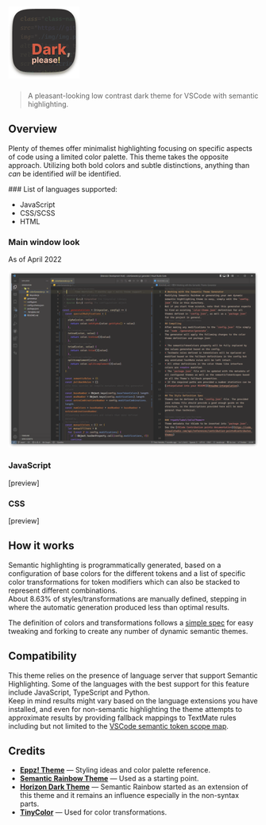 <!-- ![wip](https://img.shields.io/badge/-work%20in%20progress-red) -->
<!-- # Dark, please! -->

# ![icon](assets/img/dark-please-logo.png)

> A pleasant-looking low contrast dark theme for VSCode with semantic highlighting.

## Overview

Plenty of themes offer minimalist highlighting focusing on specific aspects of code using a limited color palette. This theme takes the opposite approach.
Utilizing both bold colors and subtle distinctions, anything than _can_ be identified _will_ be identified.

### List of languages supported:

- JavaScript
- CSS/SCSS
- HTML

### **Main window look**

As of April 2022

![Main window look](assets/img/main-window_current-state.png)

### JavaScript

[preview]

### CSS

[preview]

## How it works

Semantic highlighting is programmatically generated, based on a configuration of base colors for the different tokens and a list of specific color transformations for token modifiers which can also be stacked to represent different combinations.  
About 8.63% of styles/transformations are manually defined, stepping in where the automatic generation produced less than optimal results.

The definition of colors and transformations follows a [simple spec](https://github.com/Thertzlor/semantic-rainbow/tree/main/generator#user-content-working-with-the-semantic-theme-generator) for easy tweaking and forking to create any number of dynamic semantic themes.

## Compatibility

This theme relies on the presence of language server that support Semantic Highlighting. Some of the languages with the best support for this feature include JavaScript, TypeScript and Python.  
Keep in mind results might vary based on the language extensions you have installed, and even for non-semantic highlighting the theme attempts to approximate results by providing fallback mappings to TextMate rules including but not limited to the [VSCode semantic token scope map](https://code.visualstudio.com/api/language-extensions/semantic-highlight-guide#semantic-token-scope-map).

<!-- ## Installation -->

<!-- Install from VSCode or via the [Visual Studio Code Marketplace](https://marketplace.visualstudio.com/items?itemName=<...>). -->

## Credits

- [**Eppz! Theme**](https://github.com/Geri-Borbas/VSCode.Extension.eppz_Code) — Styling ideas and color palette reference.
- [**Semantic Rainbow Theme**](https://github.com/Thertzlor/semantic-rainbow/) — Used as a starting point.
- [**Horizon Dark Theme**](https://horizontheme.netlify.app/) — Semantic Rainbow started as an extension of this theme and it remains an influence especially in the non-syntax parts.
- [**TinyColor**](https://github.com/bgrins/TinyColor) — Used for color transformations.
